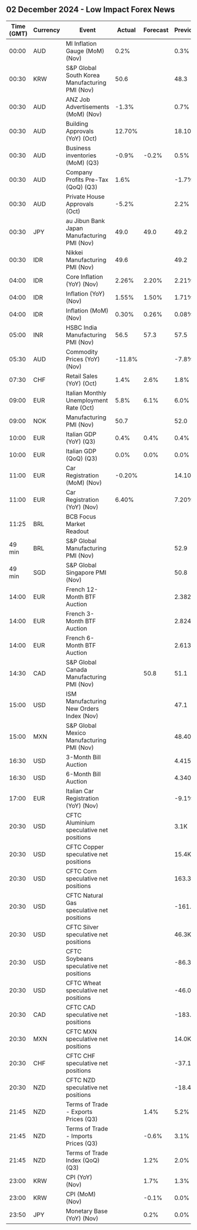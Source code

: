 ## 02 December 2024 - Low Impact Forex News

| Time (GMT) | Currency | Event | Actual | Forecast | Previous |
|------|----------|-------|--------|----------|----------|
| 00:00 | AUD | MI Inflation Gauge (MoM) (Nov) | 0.2% |  | 0.3% |
| 00:30 | KRW | S&P Global South Korea Manufacturing PMI (Nov) | 50.6 |  | 48.3 |
| 00:30 | AUD | ANZ Job Advertisements (MoM) (Nov) | -1.3% |  | 0.7% |
| 00:30 | AUD | Building Approvals (YoY) (Oct) | 12.70% |  | 18.10% |
| 00:30 | AUD | Business inventories (MoM) (Q3) | -0.9% | -0.2% | 0.5% |
| 00:30 | AUD | Company Profits Pre-Tax (QoQ) (Q3) | 1.6% |  | -1.7% |
| 00:30 | AUD | Private House Approvals (Oct) | -5.2% |  | 2.2% |
| 00:30 | JPY | au Jibun Bank Japan Manufacturing PMI (Nov) | 49.0 | 49.0 | 49.2 |
| 00:30 | IDR | Nikkei Manufacturing PMI (Nov) | 49.6 |  | 49.2 |
| 04:00 | IDR | Core Inflation (YoY) (Nov) | 2.26% | 2.20% | 2.21% |
| 04:00 | IDR | Inflation (YoY) (Nov) | 1.55% | 1.50% | 1.71% |
| 04:00 | IDR | Inflation (MoM) (Nov) | 0.30% | 0.26% | 0.08% |
| 05:00 | INR | HSBC India Manufacturing PMI (Nov) | 56.5 | 57.3 | 57.5 |
| 05:30 | AUD | Commodity Prices (YoY) (Nov) | -11.8% |  | -7.8% |
| 07:30 | CHF | Retail Sales (YoY) (Oct) | 1.4% | 2.6% | 1.8% |
| 09:00 | EUR | Italian Monthly Unemployment Rate (Oct) | 5.8% | 6.1% | 6.0% |
| 09:00 | NOK | Manufacturing PMI (Nov) | 50.7 |  | 52.0 |
| 10:00 | EUR | Italian GDP (YoY) (Q3) | 0.4% | 0.4% | 0.4% |
| 10:00 | EUR | Italian GDP (QoQ) (Q3) | 0.0% | 0.0% | 0.0% |
| 11:00 | EUR | Car Registration (MoM) (Nov) | -0.20% |  | 14.10% |
| 11:00 | EUR | Car Registration (YoY) (Nov) | 6.40% |  | 7.20% |
| 11:25 | BRL | BCB Focus Market Readout |  |  |  |
| 49 min | BRL | S&P Global Manufacturing PMI (Nov) |  |  | 52.9 |
| 49 min | SGD | S&P Global Singapore PMI (Nov) |  |  | 50.8 |
| 14:00 | EUR | French 12-Month BTF Auction |  |  | 2.382% |
| 14:00 | EUR | French 3-Month BTF Auction |  |  | 2.824% |
| 14:00 | EUR | French 6-Month BTF Auction |  |  | 2.613% |
| 14:30 | CAD | S&P Global Canada Manufacturing PMI (Nov) |  | 50.8 | 51.1 |
| 15:00 | USD | ISM Manufacturing New Orders Index (Nov) |  |  | 47.1 |
| 15:00 | MXN | S&P Global Mexico Manufacturing PMI (Nov) |  |  | 48.40 |
| 16:30 | USD | 3-Month Bill Auction |  |  | 4.415% |
| 16:30 | USD | 6-Month Bill Auction |  |  | 4.340% |
| 17:00 | EUR | Italian Car Registration (YoY) (Nov) |  |  | -9.1% |
| 20:30 | USD | CFTC Aluminium speculative net positions |  |  | 3.1K |
| 20:30 | USD | CFTC Copper speculative net positions |  |  | 15.4K |
| 20:30 | USD | CFTC Corn speculative net positions |  |  | 163.3K |
| 20:30 | USD | CFTC Natural Gas speculative net positions |  |  | -161.0K |
| 20:30 | USD | CFTC Silver speculative net positions |  |  | 46.3K |
| 20:30 | USD | CFTC Soybeans speculative net positions |  |  | -86.3K |
| 20:30 | USD | CFTC Wheat speculative net positions |  |  | -46.0K |
| 20:30 | CAD | CFTC CAD speculative net positions |  |  | -183.6K |
| 20:30 | MXN | CFTC MXN speculative net positions |  |  | 14.0K |
| 20:30 | CHF | CFTC CHF speculative net positions |  |  | -37.1K |
| 20:30 | NZD | CFTC NZD speculative net positions |  |  | -18.4K |
| 21:45 | NZD | Terms of Trade - Exports Prices (Q3) |  | 1.4% | 5.2% |
| 21:45 | NZD | Terms of Trade - Imports Prices (Q3) |  | -0.6% | 3.1% |
| 21:45 | NZD | Terms of Trade Index (QoQ) (Q3) |  | 1.2% | 2.0% |
| 23:00 | KRW | CPI (YoY) (Nov) |  | 1.7% | 1.3% |
| 23:00 | KRW | CPI (MoM) (Nov) |  | -0.1% | 0.0% |
| 23:50 | JPY | Monetary Base (YoY) (Nov) |  | 0.2% | 0.0% |
